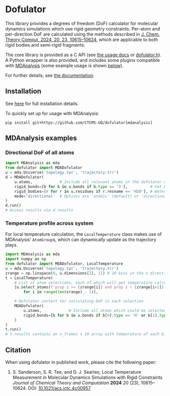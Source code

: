 # Dofulator

This library provides a degrees of freedom (DoF) calculator for molecular dynamics
simulations which use rigid geometry constraints.
Per-atom and per-direction DoF are calculated using the methods described
in [J. Chem. Theory Comput. 2024, 20, 23, 10615–10624](https://doi.org/10.1021/acs.jctc.4c00957),
which are applicable to both rigid bodies and semi-rigid fragments.

The core library is provided as a C API (see [the usage docs](doc/usage.md#C) or [dofulator.h](src/dofulator.h)).
A Python wrapper is also provided, and includes some plugins compatible with
[MDAnalysis](https://github.com/MDAnalysis/mdanalysis) (some example usage is shown [below](#mdanalysis-examples)).

For further details, see [the documentation](doc/README.md).


## Installation

See [here](doc/installation.md) for full installation details.

To quickly set up for usage with MDAnalysis:
```
pip install git+https://github.com/CTCMS-UQ/dofulator[mdanalysis]
```


## MDAnalysis examples

### Directional DoF of all atoms

```python
import MDAnalysis as mda
from dofulator import MDADofulator
u = mda.Universe('topology.tpr', 'trajectory.trr')
d = MDADofulator(
    u.atoms,            # Include all relevant atoms in the dofulator context
    rigid_bonds=[b for b in u.bonds if b.type == '3'],          # Set bond type 3 as rigid
    rigid_bodies=[r for r in u.residues if r.resname == 'H2O'], # Water treated as rigid bodies
    mode='directional'  # Options are 'atomic' (default) or 'directional'
)
d.run()
# Access results via d.results
```

### Temperature profile across system

For local temperature calculation, the `LocalTemperature` class makes
use of MDAnalysis' `AtomGroup`s, which can dynamically update as the trajectory plays.
```python
import MDAnalysis as mda
import numpy as np
from dofulator import MDADofulator, LocalTemperature
u = mda.Universe('topology.tpr', 'trajectory.trr')
zrange = np.linspace(0, u.dimensions[2], 11) # 10 bins in the z direction
t = LocalTemperature(
    # List of atom selections, each of which will get temperature calculated on each frame
    [u.select_atoms(f'prop z >= {zrange[i]} and prop z < {zrange[i+1]}', updating=True)
        for i in range(len(zrange) - 1)],

    # Dofulator context for calculating DoF in each selection
    MDADofulator(
        u.atoms,            # Include all atoms which could be selected
        rigid_bonds=[b for b in u.bonds if b[0].type == 'H' or b[1].type == 'H'], # Rigid bonds to hydrogens
    )
)
t.run()
# t.results contains an n_frames x 10 array with temperature of each bin on each frame
```

## Citation

When using dofulator in published work, please cite the following paper:
1. S. Sanderson, S. R. Tee, and D. J. Searles; Local Temperature Measurement in Molecular Dynamics Simulations with Rigid Constraints *Journal of Chemical Theory and Computation* **2024** *20* (23), 10615–10624. DOI: [10.1021/acs.jctc.4c00957](https://doi.org/10.1021/acs.jctc.4c00957)

